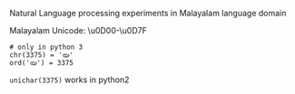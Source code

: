 Natural Language processing experiments in Malayalam language domain


Malayalam Unicode: \u0D00-\u0D7F

    # only in python 3
    chr(3375) = 'യ'
    ord('യ') = 3375

`unichar(3375)` works in python2